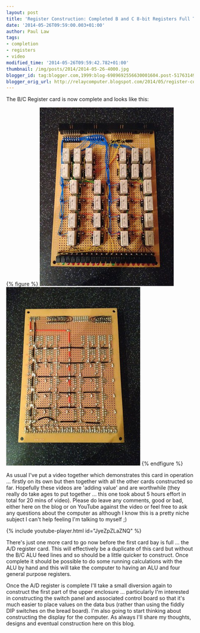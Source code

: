```yaml
---
layout: post
title: 'Register Construction: Completed B and C 8-bit Registers Full Test'
date: '2014-05-26T09:59:00.003+01:00'
author: Paul Law
tags:
- completion
- registers
- video
modified_time: '2014-05-26T09:59:42.782+01:00'
thumbnail: /img/posts/2014/2014-05-26-4000.jpg
blogger_id: tag:blogger.com,1999:blog-6989692556630001604.post-5176314973058528418
blogger_orig_url: http://relaycomputer.blogspot.com/2014/05/register-construction-completed-b-and-c.html
---
```


The B/C Register card is now complete and looks like this:

{% figure %}
![Completed B/C Register Card (front)](/assets/img/posts/2014/2014-05-26-0000.jpg)
![Completed B/C Register Card (back)](/assets/img/posts/2014/2014-05-26-0001.jpg)
{% endfigure %}

As 
usual I've put a video together which demonstrates this card in operation ... 
firstly on its own but then together with all the other cards constructed so 
far. Hopefully these videos are 'adding value' and are worthwhile (they really 
do take ages to put together ... this one took about 5 hours effort in total 
for 20 mins of video). Please do leave any comments, good or bad, either here 
on the blog or on YouTube against the video or feel free to ask any questions 
about the computer as although I know this is a pretty niche subject I can't 
help feeling I'm talking to myself ;)

{% include youtube-player.html id="JyeZpZLaZNQ" %}

There's just one more card to go now before the first card bay is full 
... the A/D register card. This will effectively be a duplicate of this card 
but without the B/C ALU feed lines and so should be a little quicker to 
construct. Once complete it should be possible to do some running calculations 
with the ALU by hand and this will take the computer to having an ALU and four 
general purpose registers.

Once the A/D register is complete I'll 
take a small diversion again to construct the first part of the upper 
enclosure ... particularly I'm interested in constructing the switch panel and 
associated control board so that it's much easier to place values on the data 
bus (rather than using the fiddly DIP switches on the bread board). I'm also 
going to start thinking about constructing the display for the computer. As 
always I'll share my thoughts, designs and eventual construction here on this 
blog. 
